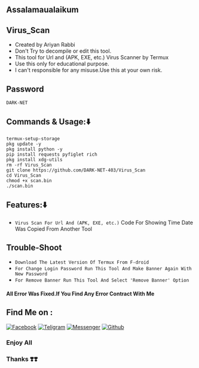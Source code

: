 
## Assalamaualaikum
## Virus_Scan
* Created by Ariyan Rabbi
* Don't Try to decompile or edit this tool.
* This tool for Url and (APK, EXE, etc.) Virus Scanner by  Termux
* Use this only for educational purpose.
* I can't responsible for any misuse.Use this at your own risk.
## Password
````
DARK-NET
````
## Commands & Usage:⬇️
````
termux-setup-storage
pkg update -y
pkg install python -y
pip install requests pyfiglet rich
pkg install xdg-utils
rm -rf Virus_Scan
git clone https://github.com/DARK-NET-403/Virus_Scan
cd Virus_Scan
chmod +x scan.bin
./scan.bin
````
## Features:⬇️

* `Virus Scan For Url And (APK, EXE, etc.)`
Code For Showing Time Date Was Copied From Another Tool

## Trouble-Shoot
* `Download The Latest Version Of Termux From F-droid`
* `For Change Login Password Run This Tool And Make Banner Again With New Password`
* `For Remove Banner Run This Tool And Select 'Remove Banner' Option`

#### All Error Was Fixed.If You Find Any Error Contract With Me

## Find Me on :

[![Facebook](https://img.shields.io/badge/Facebook-green?style=for-the-badge&logo=facebook)](https://www.facebook.com/share/1FiCkCecyD/)
[![Teligram](https://img.shields.io/badge/Chat-Teligram-blue?style=for-the-badge&logo=teligram)](https://t.me/DARK_NET_403)
[![Messenger](https://img.shields.io/badge/Chat-Messenger-blue?style=for-the-badge&logo=messenger)](https://m.me/DARK.NET.403)
[![Github](https://img.shields.io/badge/Github-Github-143green?style=for-the-badge&logo=github)](https://github.com/DARK-NET-403)


### Enjoy All
### Thanks ❣️❣️
